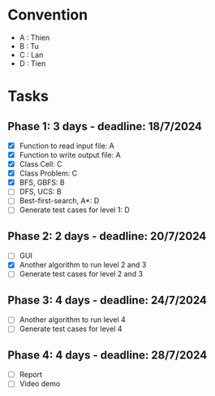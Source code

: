 # Convention
- A : Thien
- B : Tu
- C : Lan
- D : Tien

# Tasks
## Phase 1: 3 days - deadline: 18/7/2024
- [x] Function to read input file: A
- [x] Function to write output file: A
- [x] Class Cell: C
- [x] Class Problem: C
- [x] BFS, GBFS: B
- [ ] DFS, UCS: B
- [ ] Best-first-search, A*: D
- [ ] Generate test cases for level 1: D

## Phase 2: 2 days - deadline: 20/7/2024
- [ ] GUI
- [x] Another algorithm to run level 2 and 3
- [ ] Generate test cases for level 2 and 3

## Phase 3: 4 days - deadline: 24/7/2024
- [ ] Another algorithm to run level 4
- [ ] Generate test cases for level 4

## Phase 4: 4 days - deadline: 28/7/2024
- [ ] Report
- [ ] Video demo
